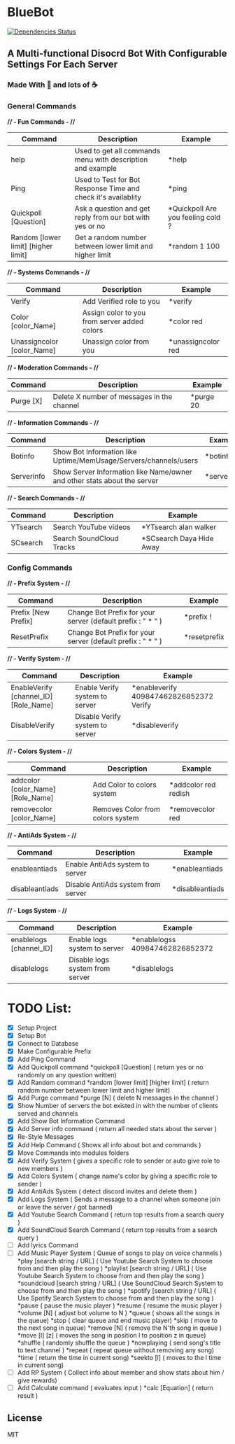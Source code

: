 # BlueBot
[![Dependencies Status](https://david-dm.org/MohamedAmrMahdy/BlueBot.svg)](https://david-dm.org/MohamedAmrMahdy/BlueBot) 
## A Multi-functional Disocrd Bot With Configurable Settings For Each Server 
### Made With 💖 and lots of ☕ 

### General Commands

**// - Fun Commands - //**

| Command | Description | Example |
| ------ | ------ | ------ |
|help| Used to get all commands menu with description and example| *help |
|Ping| Used to Test for Bot Response Time and check it's availablity | *ping |
|Quickpoll [Question]| Ask a question and get reply from our bot with yes or no| *Quickpoll Are you feeling cold ? |
|Random [lower limit] [higher limit] | Get a random number between lower limit and higher limit | *random 1 100 |

**// - Systems Commands - //**

| Command | Description | Example |
| ------ | ------ | ------ |
|Verify | Add Verified role to you | *verify |
|Color [color_Name] | Assign color to you from server added colors | *color red|
|Unassigncolor [color_Name] | Unassign color from you | *unassigncolor red|

**// - Moderation Commands - //**

| Command | Description | Example |
| ------ | ------ | ------ |
|Purge [X] | Delete X number of messages in the channel | *purge 20 |

**// - Information Commands - //**

| Command | Description | Example |
| ------ | ------ | ------ |
|Botinfo | Show Bot Information like Uptime/MemUsage/Servers/channels/users | *botinfo |
|Serverinfo | Show Server Information like Name/owner and other stats about the server | *serverinfo |

**// - Search Commands - //**

| Command | Description | Example |
| ------ | ------ | ------ |
|YTsearch | Search YouTube videos | *YTsearch alan walker |
|SCsearch | Search SoundCloud Tracks | *SCsearch Daya Hide Away|

### Config Commands

**// - Prefix System - //**

| Command | Description | Example |
| ------ | ------ | ------ |
|Prefix [New Prefix] | Change Bot Prefix for your server (default prefix : " * " ) | *prefix ! |
|ResetPrefix | Change Bot Prefix for your server (default prefix : " * " ) | *resetprefix |

**// - Verify System - //**

| Command | Description | Example |
| ------ | ------ | ------ |
|EnableVerify [channel_ID] [Role_Name] | Enable Verify system to server | *enableverify 409847462826852372 Verify |
|DisableVerify | Disable Verify system to server | *disableverify |

**// - Colors System - //**

| Command | Description | Example |
| ------ | ------ | ------ |
|addcolor [color_Name] [Role_Name] | Add Color to colors system | *addcolor red redish |
|removecolor [color_Name] | Removes Color from colors system | *removecolor red |

**// - AntiAds System - //**

| Command | Description | Example |
| ------ | ------ | ------ |
|enableantiads | Enable AntiAds system to server | *enableantiads |
|disableantiads | Disable AntiAds system from server | *disableantiads |

**// - Logs System - //**

| Command | Description | Example |
| ------ | ------ | ------ |
|enablelogs [channel_ID] | Enable logs system to server | *enablelogss 409847462826852372 |
|disablelogs | Disable logs system from server | *disablelogs |

# TODO List:
- [x] Setup Project
- [x] Setup Bot
- [x] Connect to Database
- [x] Make Configurable Prefix
- [X] Add Ping Command
- [x] Add Quickpoll command 
*quickpoll [Question] ( return yes or no randomly on any question written)
- [x] Add Random command 
*random [lower limit] [higher limit] ( return random number between lower limit and higher limit)
- [X] Add Purge command 
*purge [N] ( delete N messages in the channel )
- [X] Show Number of servers the bot existed in with the number of clients served and channels
- [X] Add Show Bot Information Command
- [X] Add Server info command ( return all needed stats about the server )
- [X] Re-Style Messages
- [X] Add Help Command ( Shows all info about bot and commands )
- [X] Move Commands into modules folders
- [X] Add Verify System ( gives a specific role to sender or auto give role to new members )
- [X] Add Colors System ( change name's color by giving a specific role to sender )
- [X] Add AntiAds System ( detect discord invites and delete them )
- [X] Add Logs System ( Sends a message to a channel when someone join or leave the server / got banned)
- [X] Add Youtube Search Command ( return top results from a search query )
- [X] Add SoundCloud Search Command ( return top results from a search query )
- [ ] Add lyrics Command
- [ ] Add Music Player System ( Queue of songs to play on voice channels )
*play [search string / URL] ( Use Youtube Search System to choose from and then play the song )
*playlist [search string / URL] ( Use Youtube Search System to choose from and then play the song )
*soundcloud [search string / URL] ( Use SoundCloud Search System to choose from and then play the song )
*spotify [search string / URL] ( Use Spotify Search System to choose from and then play the song )
*pause ( pause the music player )
*resume ( resume the music player )
*volume [N] ( adjust bot volume to N )
*queue ( shows all the songs in the queue) 
*stop ( clear queue and end music player)
*skip ( move to the next song in queue)
*remove [N] ( remove the N'th song in queue )
*move [l] [z] ( moves the song in position l to position z in queue)
*shuffle ( randomly shuffle the queue )
*nowplaying ( send song's title to text channel )
*repeat ( repeat queue without removing any song)
*time ( return the time in current song)
*seekto [l] ( moves to the l time in current song)
- [ ] Add RP System ( Collect info about member and show stats about him / give rewards)
- [ ] Add Calculate command ( evaluates input )
*calc [Equation] ( return result )

License
----

MIT
